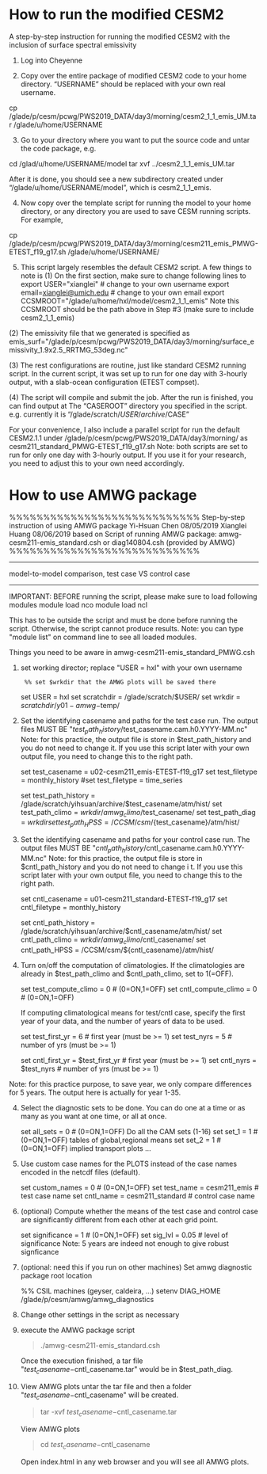 # How to run the modified CESM2

A step-by-step instruction for running the modified CESM2 with the inclusion of surface spectral emissivity

1. Log into Cheyenne

2. Copy over the entire package of modified CESM2 code to your home directory. “USERNAME” should be replaced with your own real username. 

cp /glade/p/cesm/pcwg/PWS2019_DATA/day3/morning/cesm2_1_1_emis_UM.tar /glade/u/home/USERNAME

3. Go to your directory where you want to put the source code and untar the code package, e.g.

cd /glad/u/home/USERNAME/model 
tar xvf ../cesm2_1_1_emis_UM.tar
 
After it is done, you should see a new subdirectory created under “/glade/u/home/USERNAME/model”, which is cesm2_1_1_emis. 

4. Now copy over the template script for running the model to your home directory, or any directory you are used to save CESM running scripts. For example, 

cp /glade/p/cesm/pcwg/PWS2019_DATA/day3/morning/cesm211_emis_PMWG-ETEST_f19_g17.sh /glade/u/home/USERNAME/

5. This script largely resembles the default CESM2 script. A few things to note is
(1) On the first section, make sure to change following lines to 
export USER="xianglei"   # change to your own username
export email=xianglei@umich.edu # change to your own email
export CCSMROOT="/glade/u/home/hxl/model/cesm2_1_1_emis"
Note this CCSMROOT should be the path above in Step #3 (make sure to include cesm2_1_1_emis)

(2) The emissivity file that we generated is specified as
emis_surf="/glade/p/cesm/pcwg/PWS2019_DATA/day3/morning/surface_emissivity_1.9x2.5_RRTMG_53deg.nc"

(3) The rest configurations are routine, just like standard CESM2 running script. In the current script, it was set up to run for one day with 3-hourly output, with a slab-ocean configuration (ETEST compset). 

(4) The script will compile and submit the job. After the run is finished, you can find output at
The “CASEROOT” directory you specified in the script. e.g. currently it is “/glade/scratch/$USER/archive/$CASE”

For your convenience, I also include a parallel script for run the default CESM2.1.1 under /glade/p/cesm/pcwg/PWS2019_DATA/day3/morning/ as cesm211_standard_PMWG-ETEST_f19_g17.sh
Note: both scripts are set to run for only one day with 3-hourly output. If you use it for your research, you need to adjust this to your own need accordingly.

# How to use AMWG package

%%%%%%%%%%%%%%%%%%%%%%%%%%%%
Step-by-step instruction of using AMWG package
Yi-Hsuan Chen
08/05/2019
Xianglei Huang
08/06/2019
based on
Script of running AMWG package: amwg-cesm211-emis_standard.csh or diag140804.csh (provided by AMWG)
%%%%%%%%%%%%%%%%%%%%%%%%%%%%

***************************
model-to-model comparison, 
  test case VS control case
***************************

IMPORTANT: BEFORE running the script, please make sure to load following modules
	module load nco
	module load ncl

This has to be outside the script and must be done before running the script. Otherwise, the script cannot produce results.
Note: you can type "module list" on command line to see all loaded modules.

Things you need to be aware in amwg-cesm211-emis_standard_PMWG.csh
1. set working director; replace "USER = hxl" with your own username

        %% set $wrkdir that the AMWG plots will be saved there
	set USER = hxl
	set scratchdir = /glade/scratch/$USER/
	set wrkdir = $scratchdir/y01-amwg-$temp/

2. Set the identifying casename and paths for the test case run. The output files MUST BE "$test_path_history/$test_casename.cam.h0.YYYY-MM.nc"
Note: for this practice, the output file is store in $test_path_history and you do not need to change it. If you use this script later with your own output file, you need to change this to the right path.

	set test_casename  = u02-cesm211_emis-ETEST-f19_g17
	set test_filetype = monthly_history
	#set test_filetype = time_series

	set test_path_history =  /glade/scratch/yihsuan/archive/$test_casename/atm/hist/
	set test_path_climo   =  $wrkdir/amwg_climo/$test_casename/
	set test_path_diag    =  $wrkdir
	set test_path_HPSS    =  /CCSM/csm/${test_casename}/atm/hist/

2. Set the identifying casename and paths for your control case run. The output files MUST BE "$cntl_path_history/$cntl_casename.cam.h0.YYYY-MM.nc"
Note: for this practice, the output file is store in $cntl_path_history and you do not need to change i
t. If you use this script later with your own output file, you need to change this to the right path.

	set cntl_casename   =  u01-cesm211_standard-ETEST-f19_g17
	set cntl_filetype = monthly_history

	set cntl_path_history = /glade/scratch/yihsuan/archive/$cntl_casename/atm/hist/
	set cntl_path_climo   = $wrkdir/amwg_climo/$cntl_casename/
	set cntl_path_HPSS    = /CCSM/csm/${cntl_casename}/atm/hist/

3. Turn on/off the computation of climatologies. If the climatologies are already in $test_path_climo and $cntl_path_climo, set to 1(=OFF).

	set test_compute_climo = 0  # (0=ON,1=OFF) 
	set cntl_compute_climo = 0    # (0=ON,1=OFF) 

   If computing climatological means for test/cntl case, specify the first year of your data, and the number of years of data to be used.

	set test_first_yr = 6           # first year (must be >= 1)
	set test_nyrs     = 5           # number of yrs (must be >= 1)

	set cntl_first_yr = $test_first_yr        # first year (must be >= 1)
	set cntl_nyrs     = $test_nyrs        # number of yrs (must be >= 1)

Note: for this practice purpose, to save year, we only compare differences for 5 years. The output here is actually for year 1-35. 

4. Select the diagnostic sets to be done. You can do one at a time or as many as you want at one time, or all at once.

	set all_sets = 0  # (0=ON,1=OFF)  Do all the CAM sets (1-16)
	set set_1  = 1    # (0=ON,1=OFF)  tables of global,regional means
	set set_2  = 1    # (0=ON,1=OFF)  implied transport plots 
	...

5. Use custom case names for the PLOTS instead of the case names encoded in the netcdf files (default). 

	set custom_names = 0     # (0=ON,1=OFF)
	set test_name = cesm211_emis              # test case name 
	set cntl_name = cesm211_standard              # control case name

6. (optional) Compute whether the means of the test case and control case are significantly different from each other at each grid point.

	set significance = 1         # (0=ON,1=OFF)
	set sig_lvl = 0.05           # level of significance
Note: 5 years are indeed not enough to give robust signficance

7. (optional: need this if you run on other machines) Set amwg diagnostic package root location 

	%% CSIL machines (geyser, caldeira, ...)
	setenv DIAG_HOME /glade/p/cesm/amwg/amwg_diagnostics

8. Change other settings in the script as necessary

9. execute the AMWG package script
	> ./amwg-cesm211-emis_standard.csh

   Once the execution finished, a tar file "$test_casename-$cntl_casename.tar" would be in $test_path_diag.

10. View AMWG plots
	untar the tar file and then a folder "$test_casename-$cntl_casename" will be created.
	> tar -xvf $test_casename-$cntl_casename.tar

	View AMWG plots
	> cd $test_casename-$cntl_casename

	Open index.html in any web browser and you will see all AMWG plots.

